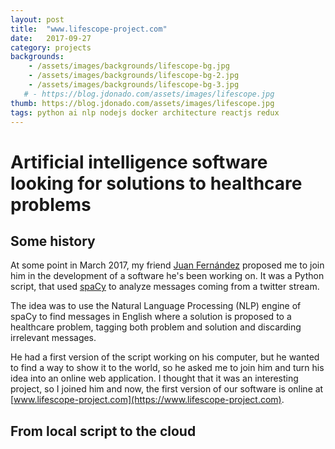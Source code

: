 ```yaml
---
layout: post
title:  "www.lifescope-project.com"
date:   2017-09-27
category: projects
backgrounds:
    - /assets/images/backgrounds/lifescope-bg.jpg
    - /assets/images/backgrounds/lifescope-bg-2.jpg
    - /assets/images/backgrounds/lifescope-bg-3.jpg
   # - https://blog.jdonado.com/assets/images/lifescope.jpg
thumb: https://blog.jdonado.com/assets/images/lifescope.jpg
tags: python ai nlp nodejs docker architecture reactjs redux
---
```


# Artificial intelligence software looking for solutions to healthcare problems

## Some history

At some point in March 2017, my friend [Juan Fernández](https://www.linkedin.com/in/juanff/) proposed me to join him in the development of a software he's been working on. It was a Python script, that used [spaCy](https://spacy.io/) to analyze messages coming from a twitter stream.

The idea was to use the Natural Language Processing (NLP) engine of spaCy to find messages in English where a solution is proposed to a healthcare problem, tagging both problem and solution and discarding irrelevant messages.

He had a first version of the script working on his computer, but he wanted to find a way to show it to the world, so he asked me to join him and turn his idea into an online web application. I thought that it was an interesting project, so I joined him and now, the first version of our software is online at [www.lifescope-project.com](https://www.lifescope-project.com).

## From local script to the cloud

